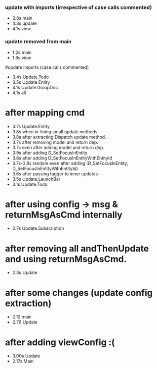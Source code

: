 ### update with imports (irrespective of case calls commented)

* 2.8s main
* 4.3s update
* 4.1s view

### update removed from main
* 1.2s main
* 1.8s view


#update imports (case calls commented)
* 3.4s Update.Todo
* 3.5s Update.Entity
* 4.1s Update.GroupDoc
* 4.1s all

# after mapping cmd
* 3.7s Update.Entity
* 3.8s when in-lining small update methods
* 3.8s after extracting Dispatch update method.
* 3.7s after removing model and return dep.
* 3.7s even after adding model and return dep.
* 3.9s after adding D_SetFocusInEntity
* 3.8s after adding D_SetFocusInEntityWithEntityId
* 3.7s-3.8s random even after adding (D_SetFocusInEntity, D_SetFocusInEntityWithEntityId)
* 3.6s after passing tagger to inner updates
* 3.5s Update.LaunchBar
* 3.1s Update.Todo

# after using config -> msg & returnMsgAsCmd internally 
* 2.7s Update.Subscription 


# after removing all andThenUpdate and using returnMsgAsCmd.
* 2.3s Update

# after some changes (update config extraction)
* 2.12 main
* 2.76 Update

# after adding viewConfig :(
* 3.00s Update
* 2.17s Main

